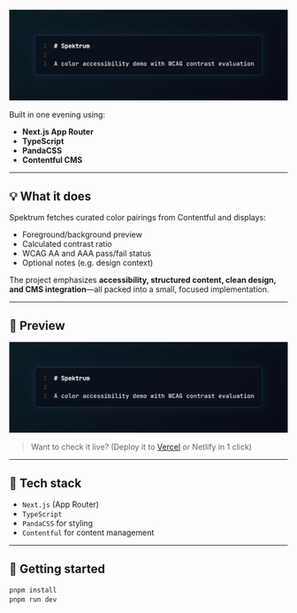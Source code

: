 ![Spektrum. A tiny, purposeful demo site to visualize and evaluate color accessibility using WCAG contrast ratio standards.](./public/og-image.png)

Built in one evening using:

- **Next.js App Router**
- **TypeScript**
- **PandaCSS**
- **Contentful CMS**

---

## 💡 What it does

Spektrum fetches curated color pairings from Contentful and displays:

- Foreground/background preview
- Calculated contrast ratio
- WCAG AA and AAA pass/fail status
- Optional notes (e.g. design context)

The project emphasizes **accessibility, structured content, clean design, and CMS integration**—all packed into a small, focused implementation.

---

## 📸 Preview

![Spektrum UI preview](public/og-image.png)

> Want to check it live? (Deploy it to [Vercel](https://vercel.com) or Netlify in 1 click)

---

## 🧪 Tech stack

- `Next.js` (App Router)
- `TypeScript`
- `PandaCSS` for styling
- `Contentful` for content management

---

## 🚀 Getting started

```bash
pnpm install
pnpm run dev